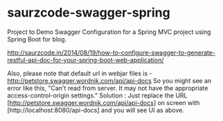 saurzcode-swagger-spring
========================

Project to Demo Swagger Configuration for a Spring MVC project using Spring Boot for blog.

http://saurzcode.in/2014/08/19/how-to-configure-swagger-to-generate-restful-api-doc-for-your-spring-boot-web-application/


Also, please note that default url in webjar files is - http://petstore.swagger.wordnik.com/api/api-docs So you might see an error like this, "Can't read from server. It may not have the appropriate access-control-origin settings." Solution : Just replace the URL [http://petstore.swagger.wordnik.com/api/api-docs] on screen with [http://localhost:8080/api-docs] and you will see UI as above.